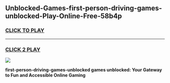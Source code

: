 
## Unblocked-Games-first-person-driving-games-unblocked-Play-Online-Free-58b4p
<h3>
<a href="https://premium76.site?title=first-person-driving-games-unblocked&ref=26A">CLICK TO PLAY</a></h3>
<hr>

<h3>
<a href="https://premium76.site?title=first-person-driving-games-unblocked&ref=26A">CLICK 2 PLAY</a>
  
</h3>

<a href="https://premium76.site?title=first-person-driving-games-unblocked&ref=26A"><img src="https://clearcache.store/games.png"></a>


**first-person-driving-games-unblocked games unblocked: Your Gateway to Fun and Accessible Online Gaming**
